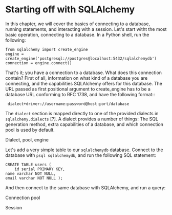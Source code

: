 Starting off with SQLAlchemy
============================

In this chapter, we will cover the basics of connecting to a database,
running statements, and interacting with a session.  Let's start witht
the most basic operation, connecting to a database. In a Python shell,
run the following:

    from sqlalchemy import create_engine
    engine = create_engine('postgresql://postgres@localhost:5432/sqlalchemydb')
    connection = engine.connect()

That's it; you have a connection to a database. What does this
connection contain? First of all, information on what kind of a
database you are connecting, and the capabilities SQLAlchemy offers
for this database. The URL passed as first positional argument to
create_engine has to be a database URL conforming to RFC 1738, and
have the following format::

     dialect+driver://username:password@host:port/database



The `dialect` section is mapped directly to one of the provided
dialects in `sqlalchemy.dialects` [?]. A dialect provides a number of
things: The SQL generation method, extra capabilities of a database,
and which connection pool is used by default.

Dialect, pool, engine

Let's add a very simple table to our `sqlalchemydb` database. Connect
to the database with `psql sqlalchemydb`, and run the following SQL
statement:

    CREATE TABLE users (
        id serial PRIMARY KEY,
	name varchar NOT NULL,
	email varchar NOT NULL );

And then connect to the same database with SQLAlchemy, and run a
query:

Connection pool

Session
